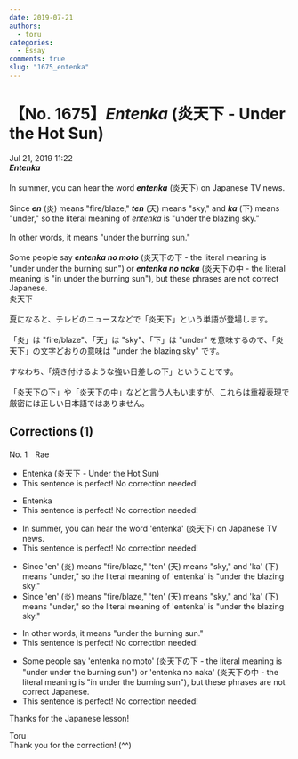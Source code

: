 ```yaml
---
date: 2019-07-21
authors:
  - toru
categories:
  - Essay
comments: true
slug: "1675_entenka"
---
```


# 【No. 1675】<strong><em>Entenka</em></strong> (炎天下 - Under the Hot Sun)
<div class="date">Jul 21, 2019 11:22</div>
<div id="post"><div id="body_show_ori">
<strong><em>Entenka</em></strong><br/><br/>In summer, you can hear the word <strong><em>entenka</em></strong> (炎天下) on Japanese TV news.<br/><br/>Since <strong><em>en</em></strong> (炎) means "fire/blaze," <strong><em>ten</em></strong> (天) means "sky," and <strong><em>ka</em></strong> (下) means "under," so the literal meaning of <em>entenka</em> is "under the blazing sky."<br/><br/>In other words, it means "under the burning sun."<br/><br/>Some people say <strong><em>entenka no moto</em></strong> (炎天下の下 - the literal meaning is "under under the burning sun") or <strong><em>entenka no naka</em></strong> (炎天下の中 - the literal meaning is "in under the burning sun"), but these phrases are not correct Japanese.
</div></div>

<!-- more -->

<div id="post_ja"><div id="body_show_mo">
炎天下<br/><br/>夏になると、テレビのニュースなどで「炎天下」という単語が登場します。<br/><br/>「炎」は "fire/blaze"、「天」は "sky"、「下」は "under" を意味するので、「炎天下」の文字どおりの意味は "under the blazing sky" です。<br/><br/>すなわち、「焼き付けるような強い日差しの下」ということです。<br/><br/>「炎天下の下」や「炎天下の中」などと言う人もいますが、これらは重複表現で厳密には正しい日本語ではありません。
</div></div>

## Corrections (1)
<div id="block"><div class="first_name"> No. 1　<span class="just_name">Rae</span></div><div id="block2">
<ul class="correction_field">
<li class="incorrect">Entenka (炎天下 - Under the Hot Sun)</li>
<li class="corrected perfect">This sentence is perfect! No correction needed!</li>
</ul>
<ul class="correction_field">
<li class="incorrect">Entenka</li>
<li class="corrected perfect">This sentence is perfect! No correction needed!</li>
</ul>
<ul class="correction_field">
<li class="incorrect">In summer, you can hear the word 'entenka' (炎天下) on Japanese TV news.</li>
<li class="corrected perfect">This sentence is perfect! No correction needed!</li>
</ul>
<ul class="correction_field">
<li class="incorrect">Since 'en' (炎) means "fire/blaze," 'ten' (天) means "sky," and 'ka' (下) means "under," so the literal meaning of 'entenka' is "under the blazing sky."</li>
<li class="corrected correct">
Since 'en' (炎) means "fire/blaze," 'ten' (天) means "sky," and 'ka' (下) means "under," <span class="sline"><span class="f_red">so</span></span> the literal meaning of 'entenka' is "under the blazing sky."
</li>
</ul>
<ul class="correction_field">
<li class="incorrect">In other words, it means "under the burning sun."</li>
<li class="corrected perfect">This sentence is perfect! No correction needed!</li>
</ul>
<ul class="correction_field">
<li class="incorrect">Some people say 'entenka no moto' (炎天下の下 - the literal meaning is "under under the burning sun") or 'entenka no naka' (炎天下の中 - the literal meaning is "in under the burning sun"), but these phrases are not correct Japanese.</li>
<li class="corrected perfect">This sentence is perfect! No correction needed!</li>
</ul>
<p class="comment_small">
 Thanks for the Japanese lesson!
</p>

</div><div class="name"><span class="just_name">Toru</span><br>
Thank you for the correction! (^^)
</div>
</div>
